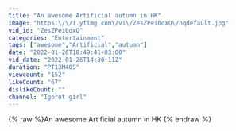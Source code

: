 ```yaml
---
title: "An awesome Artificial autumn in HK"
image: "https:\/\/i.ytimg.com\/vi\/ZesZPei0oxQ\/hqdefault.jpg"
vid_id: "ZesZPei0oxQ"
categories: "Entertainment"
tags: ["awesome","Artificial","autumn"]
date: "2022-01-26T18:49:41+03:00"
vid_date: "2022-01-26T14:30:11Z"
duration: "PT13M40S"
viewcount: "152"
likeCount: "67"
dislikeCount: ""
channel: "Igorot girl"
---
```

{% raw %}An awesome Artificial autumn in HK {% endraw %}
